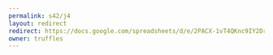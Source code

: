 ```yaml
---
permalink: s42/j4
layout: redirect
redirect: https://docs.google.com/spreadsheets/d/e/2PACX-1vT4QKnc9IY2Dr9zCEwDQbupYUnwjhEDw6C-TuGRBEbeIdDY3RP7EaQCavP2iz0nEr8jMuXj8h2nlgAi/pubhtml
owner: truffles
---
```

